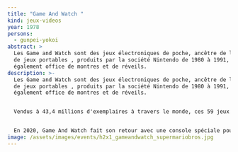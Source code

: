 ```yaml
---
title: "Game And Watch "
kind: jeux-videos
year: 1978
persons:
  - gunpei-yokoi
abstract: >
  Les Game and Watch sont des jeux électroniques de poche, ancêtre de la console
  de jeux portables , produits par la société Nintendo de 1980 à 1991, ils font
  également office de montres et de réveils.
description: >-
  Les Game and Watch sont des jeux électroniques de poche, ancêtre de la console
  de jeux portables , produits par la société Nintendo de 1980 à 1991, ils font
  également office de montres et de réveils.


  Vendus à 43,4 millions d'exemplaires à travers le monde, ces 59 jeux représentent l'un des plus gros succès de la firme de Kyōto.


  En 2020, Game And Watch fait son retour avec une console spéciale pour les 35 ans de la série Super Mario Bros. En 2021, Nintendo réitère l'opération pour les 35 ans de la série The Legend of Zelda.
image: /assets/images/events/h2x1_gameandwatch_supermariobros.jpg
---
```

